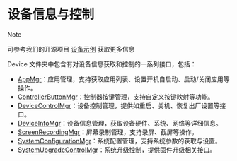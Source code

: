 # 设备信息与控制

> [!note]
>
> 可参考我们的开源项目 [设备示例](https://github.com/PlayForDreamDevelopers/DeviceSample-Unity) 获取更多信息

Device 文件夹中包含有对设备信息获取和控制的一系列接口，包括：

-   [AppMgr](Devices/AppMgr.md)：应用管理，支持获取应用列表、设置开机自启动、启动/关闭应用等操作。
-   [ControllerButtonMgr](Devices/ControllerButtonMgr.md)：控制器按键管理，支持自定义按键映射等功能。
-   [DeviceControlMgr](Devices/DeviceControlMgr.md)：设备控制管理，提供如重启、关机、恢复出厂设置等接口。
-   [DeviceInfoMgr](Devices/DeviceInfoMgr.md)：设备信息管理，获取设备硬件、系统、网络等详细信息。
-   [ScreenRecordingMgr](Devices/ScreenRecordingMgr.md)：屏幕录制管理，支持录屏、截屏等操作。
-   [SystemConfigurationMgr](Devices/SystemConfigurationMgr.md)：系统配置管理，支持系统参数的获取与设置。
-   [SystemUpgradeControlMgr](Devices/SystemUpgradeControlMgr.md)：系统升级控制，提供固件升级相关接口。

